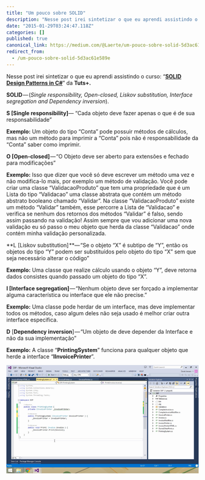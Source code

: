 ```yaml
---
title: "Um pouco sobre SOLID"
description: "Nesse post irei sintetizar o que eu aprendi assistindo o curso: “SOLID Design Patterns in C#” da Tuts+."
date: "2015-01-29T03:24:47.118Z"
categories: []
published: true
canonical_link: https://medium.com/@Laerte/um-pouco-sobre-solid-5d3ac61e589e
redirect_from:
  - /um-pouco-sobre-solid-5d3ac61e589e
---
```


Nesse post irei sintetizar o que eu aprendi assistindo o curso: “[**SOLID Design Patterns in C#**](http://code.tutsplus.com/courses/solid-design-patterns-in-c)” da **Tuts+.**

**SOLID** — (_Single responsibility, Open-closed, Liskov substitution, Interface segregation and Dependency inversion_).

**S \[Single responsibility\]**— “Cada objeto deve fazer apenas o que é de sua responsabilidade”

**Exemplo:** Um objeto do tipo “Conta” pode possuir métodos de cálculos, mas não um método para imprimir a “Conta” pois não é responsabilidade da “Conta” saber como imprimir.

**O \[Open-closed\]** — “O Objeto deve ser aberto para extensões e fechado para modificações”

**Exemplo:** Isso que dizer que você só deve escrever um método uma vez e não modifica-lo mais, por exemplo um método de validação. Você pode criar uma classe “ValidacaoProduto” que tem uma propriedade que é um Lista do tipo “Validacao” uma classe abstrata que contém um método abstrato booleano chamado “Validar”. Na classe “ValidacaoProduto” existe um método “Validar” também, esse percorre a Lista de “Validacao” e verifica se nenhum dos retornos dos métodos “Validar” é falso, sendo assim passando na validação! Assim sempre que vou adicionar uma nova validação eu só passo o meu objeto que herda da classe “Validacao” onde contém minha validação personalizada.

**L \[Liskov substitution\] **— “Se o objeto “X” é subtipo de “Y”, então os objetos do tipo “Y” podem ser substituídos pelo objeto do tipo “X” sem que seja necessário alterar o código”

**Exemplo:** Uma classe que realize cálculo usando o objeto “Y”, deve retorna dados consistes quando passado um objeto do tipo “X”.

**I \[Interface segregation\]** — “Nenhum objeto deve ser forçado a implementar alguma característica ou interface que ele não precise.”

**Exemplo:** Uma classe pode herdar de um interface, mas deve implementar todos os métodos, caso algum deles não seja usado é melhor criar outra interface especifica.

**D** \[**Dependency inversion**\] — “Um objeto de deve depender da Interface e não da sua implementação”

**Exemplo:** A classe “**PrintingSystem**” funciona para qualquer objeto que herde a interface “**IInvoicePrinter**”.

![](./asset-1.png)
